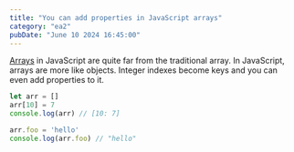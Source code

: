 ```yaml
---
title: "You can add properties in JavaScript arrays"
category: "ea2"
pubDate: "June 10 2024 16:45:00"
---
```


[Arrays](/note/what-is-an-array) in JavaScript are quite far from the traditional array. In JavaScript, arrays are more like objects. Integer indexes become keys and you can even add properties to it.

```js
let arr = []
arr[10] = 7
console.log(arr) // [10: 7]

arr.foo = 'hello'
console.log(arr.foo) // "hello"
```